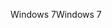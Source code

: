 <span data-ttu-id="682d1-101">Windows 7</span><span class="sxs-lookup"><span data-stu-id="682d1-101">Windows 7</span></span>